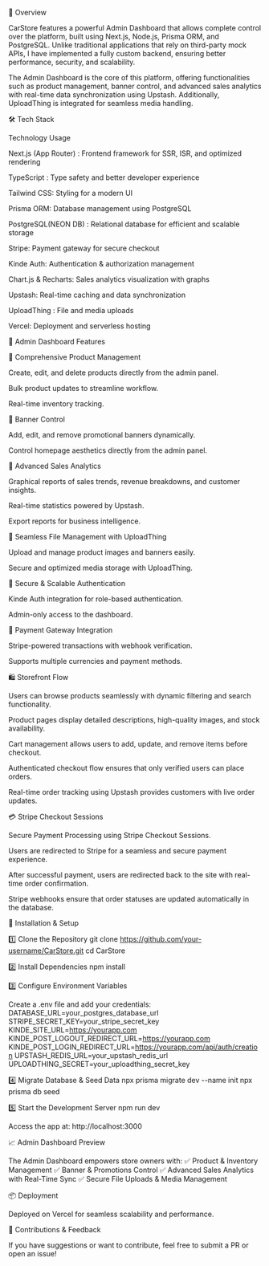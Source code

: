 🚀 Overview

CarStore features a powerful Admin Dashboard that allows complete control over the platform, built using Next.js, Node.js, Prisma ORM, and PostgreSQL. Unlike traditional applications that rely on third-party mock APIs, I have implemented a fully custom backend, ensuring better performance, security, and scalability.

The Admin Dashboard is the core of this platform, offering functionalities such as product management, banner control, and advanced sales analytics with real-time data synchronization using Upstash. Additionally, UploadThing is integrated for seamless media handling.

🛠️ Tech Stack

Technology Usage

Next.js (App Router) : Frontend framework for SSR, ISR, and optimized rendering

TypeScript : Type safety and better developer experience

Tailwind CSS: Styling for a modern UI

Prisma ORM: Database management using PostgreSQL

PostgreSQL(NEON DB) : Relational database for efficient and scalable storage

Stripe: Payment gateway for secure checkout

Kinde Auth: Authentication & authorization management

Chart.js & Recharts: Sales analytics visualization with graphs

Upstash: Real-time caching and data synchronization

UploadThing : File and media uploads

Vercel: Deployment and serverless hosting

🎯 Admin Dashboard Features

🔹 Comprehensive Product Management

Create, edit, and delete products directly from the admin panel.

Bulk product updates to streamline workflow.

Real-time inventory tracking.

🔹 Banner Control

Add, edit, and remove promotional banners dynamically.

Control homepage aesthetics directly from the admin panel.

🔹 Advanced Sales Analytics

Graphical reports of sales trends, revenue breakdowns, and customer insights.

Real-time statistics powered by Upstash.

Export reports for business intelligence.

🔹 Seamless File Management with UploadThing

Upload and manage product images and banners easily.

Secure and optimized media storage with UploadThing.

🔹 Secure & Scalable Authentication

Kinde Auth integration for role-based authentication.

Admin-only access to the dashboard.

🔹 Payment Gateway Integration

Stripe-powered transactions with webhook verification.

Supports multiple currencies and payment methods.

🛍️ Storefront Flow

Users can browse products seamlessly with dynamic filtering and search functionality.

Product pages display detailed descriptions, high-quality images, and stock availability.

Cart management allows users to add, update, and remove items before checkout.

Authenticated checkout flow ensures that only verified users can place orders.

Real-time order tracking using Upstash provides customers with live order updates.

💳 Stripe Checkout Sessions

Secure Payment Processing using Stripe Checkout Sessions.

Users are redirected to Stripe for a seamless and secure payment experience.

After successful payment, users are redirected back to the site with real-time order confirmation.

Stripe webhooks ensure that order statuses are updated automatically in the database.

🚀 Installation & Setup

1️⃣ Clone the Repository
git clone https://github.com/your-username/CarStore.git
cd CarStore

2️⃣ Install Dependencies
npm install

3️⃣ Configure Environment Variables

Create a .env file and add your credentials:
DATABASE_URL=your_postgres_database_url
STRIPE_SECRET_KEY=your_stripe_secret_key
KINDE_SITE_URL=https://yourapp.com
KINDE_POST_LOGOUT_REDIRECT_URL=https://yourapp.com
KINDE_POST_LOGIN_REDIRECT_URL=https://yourapp.com/api/auth/creation
UPSTASH_REDIS_URL=your_upstash_redis_url
UPLOADTHING_SECRET=your_uploadthing_secret_key

4️⃣ Migrate Database & Seed Data
npx prisma migrate dev --name init
npx prisma db seed

5️⃣ Start the Development Server
npm run dev

Access the app at: http://localhost:3000

📈 Admin Dashboard Preview

The Admin Dashboard empowers store owners with:
✅ Product & Inventory Management
✅ Banner & Promotions Control
✅ Advanced Sales Analytics with Real-Time Sync
✅ Secure File Uploads & Media Management

📦 Deployment

Deployed on Vercel for seamless scalability and performance.

📩 Contributions & Feedback

If you have suggestions or want to contribute, feel free to submit a PR or open an issue!
